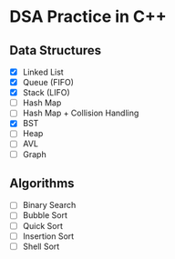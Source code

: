 # DSA Practice in C++

## Data Structures

- [x] Linked List
- [x] Queue (FIFO)
- [x] Stack (LIFO)
- [ ] Hash Map
- [ ] Hash Map + Collision Handling
- [x] BST
- [ ] Heap
- [ ] AVL
- [ ] Graph

## Algorithms

- [ ] Binary Search
- [ ] Bubble Sort
- [ ] Quick Sort
- [ ] Insertion Sort
- [ ] Shell Sort
